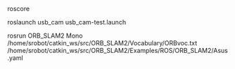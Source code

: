 




roscore

roslaunch usb_cam usb_cam-test.launch


rosrun ORB_SLAM2 Mono /home/srobot/catkin_ws/src/ORB_SLAM2/Vocabulary/ORBvoc.txt /home/srobot/catkin_ws/src/ORB_SLAM2/Examples/ROS/ORB_SLAM2/Asus.yaml
